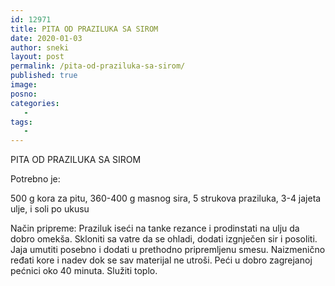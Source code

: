 ```yaml
---
id: 12971
title: PITA OD PRAZILUKA SA SIROM
date: 2020-01-03
author: sneki
layout: post
permalink: /pita-od-praziluka-sa-sirom/
published: true
image: 
posno: 
categories:
   -
tags:
   -
---
```


PITA OD PRAZILUKA SA SIROM

Potrebno je:

500 g kora za pitu, 
360-400 g masnog sira,
5 strukova praziluka,
3-4 jajeta 
ulje,
i soli po ukusu

Način pripreme:
Praziluk iseći na tanke rezance i prodinstati na
ulju da dobro omekša. Skloniti sa vatre da se ohladi,
dodati izgnječen sir i posoliti. Jaja umutiti posebno i
dodati u prethodno pripremljenu smesu. Naizmenično
ređati kore i nadev dok se sav materijal ne utroši.
Peći u dobro zagrejanoj pećnici oko 40 minuta. Služiti
toplo.

  

